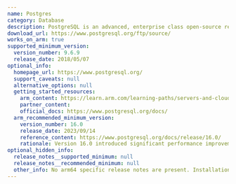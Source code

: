 ```yaml
---
name: Postgres
category: Database
description: PostgreSQL is an advanced, enterprise class open-source relational database that supports both SQL (relational) and JSON (non-relational) querying.
download_url: https://www.postgresql.org/ftp/source/
works_on_arm: true
supported_minimum_version:
  version_number: 9.6.9
  release_date: 2018/05/07
optional_info:
  homepage_url: https://www.postgresql.org/
  support_caveats: null
  alternative_options: null
  getting_started_resources:
    arm_content: https://learn.arm.com/learning-paths/servers-and-cloud-computing/postgresql/install_postgresql/
    partner_content:
    official_docs: https://www.postgresql.org/docs/
  arm_recommended_minimum_version:
    version_number: 16.0
    release_date: 2023/09/14
    reference_content: https://www.postgresql.org/docs/release/16.0/
    rationale: Version 16.0 introduced significant performance improvements, particularly in query parallelism, bulk data loading, and logical replication.
optional_hidden_info:
  release_notes__supported_minimum: null
  release_notes__recommended_minimum: null
  other_info: No arm64 specific release notes are present. Installation and testing was done through tar file. Version 10.0 fails to build, whereas version >=11 builds successfully. We can also build the previous versions by using the --disable-spinlock flag(not recommended) while configuring.
---
```

